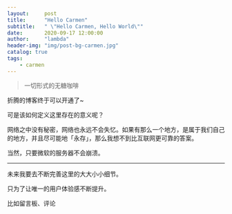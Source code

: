 ```yaml
---
layout:     post
title:      "Hello Carmen"
subtitle:   " \"Hello Carmen, Hello World\""
date:       2020-09-17 12:00:00
author:     "lambda"
header-img: "img/post-bg-carmen.jpg"
catalog: true
tags:
    - carmen
---
```


> 一切形式的无糖咖啡

折腾的博客终于可以开通了~

可是该如何定义这里存在的意义呢？

网络之中没有秘密，网络也永远不会失忆。如果有那么一个地方，是属于我们自己的地方，并且尽可能地「永存」，那么我想不到比互联网更可靠的答案。

当然，只要微软的服务器不会崩溃。

---

未来我要去不断完善这里的大大小小细节。

只为了让唯一的用户体验感不断提升。

比如留言板、评论
